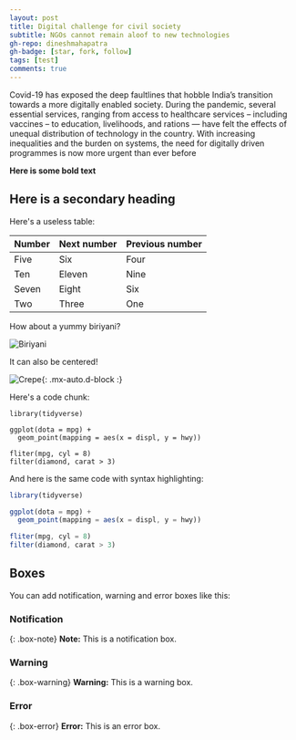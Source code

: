 ```yaml
---
layout: post
title: Digital challenge for civil society
subtitle: NGOs cannot remain aloof to new technologies
gh-repo: dineshmahapatra
gh-badge: [star, fork, follow]
tags: [test]
comments: true
---
```


Covid-19 has exposed the deep faultlines that hobble India’s transition towards a more digitally enabled society. During the pandemic, several essential services, ranging from access to healthcare services – including vaccines – to education, livelihoods, and rations — have felt the effects of unequal distribution of technology in the country. With increasing inequalities and the burden on systems, the need for digitally driven programmes is now more urgent than ever before

**Here is some bold text**

## Here is a secondary heading

Here's a useless table:

| Number | Next number | Previous number |
| :------ |:--- | :--- |
| Five | Six | Four |
| Ten | Eleven | Nine |
| Seven | Eight | Six |
| Two | Three | One |


How about a yummy biriyani?

![Biriyani](https://vaya.in/recipes/details/ambur-chicken-biriyani-recipe/)

It can also be centered!

![Crepe](https://s3-media3.fl.yelpcdn.com/bphoto/cQ1Yoa75m2yUFFbY2xwuqw/348s.jpg){: .mx-auto.d-block :}

Here's a code chunk:

~~~
library(tidyverse)

ggplot(dota = mpg) + 
  geom_point(mapping = aes(x = displ, y = hwy))

fliter(mpg, cyl = 8)
filter(diamond, carat > 3)
~~~

And here is the same code with syntax highlighting:

```javascript
library(tidyverse)

ggplot(dota = mpg) + 
  geom_point(mapping = aes(x = displ, y = hwy))

fliter(mpg, cyl = 8)
filter(diamond, carat > 3)
```



## Boxes
You can add notification, warning and error boxes like this:

### Notification

{: .box-note}
**Note:** This is a notification box.

### Warning

{: .box-warning}
**Warning:** This is a warning box.

### Error

{: .box-error}
**Error:** This is an error box.
